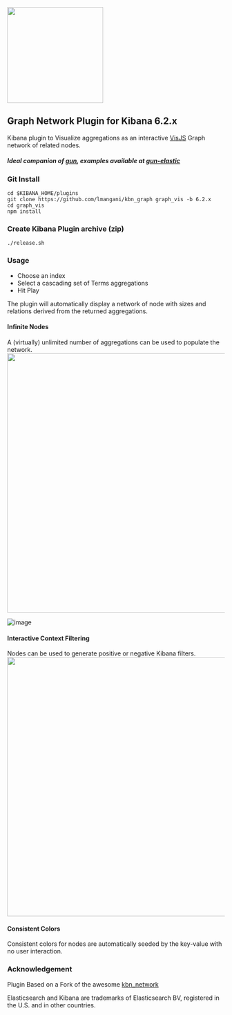 <img width=222 src="https://user-images.githubusercontent.com/1423657/35244908-15f41bd4-ffc2-11e7-9303-9a87a271d67a.png"/>

## Graph Network Plugin for Kibana 6.2.x

Kibana plugin to Visualize aggregations as an interactive [VisJS](http://visjs.org/docs/network) Graph network of related nodes.

##### Ideal companion of [gun](https://github.com/amark/gun), examples available at [gun-elastic](https://github.com/lmangani/gun-elastic)

### Git Install
```
cd $KIBANA_HOME/plugins
git clone https://github.com/lmangani/kbn_graph graph_vis -b 6.2.x
cd graph_vis
npm install
```
### Create Kibana Plugin archive (zip)
```
./release.sh
```

### Usage
* Choose an index
* Select a cascading set of Terms aggregations
* Hit Play

The plugin will automatically display a network of node with sizes and relations derived from the returned aggregations.


#### Infinite Nodes
A (virtually) unlimited number of aggregations can be used to populate the network.
<img width=600 src="https://user-images.githubusercontent.com/1423657/35233538-b7edf334-ff9e-11e7-930b-ef3a35daff16.png"/>

![image](https://user-images.githubusercontent.com/1423657/35237124-f135b018-ffa9-11e7-8375-12665257c04b.png)

#### Interactive Context Filtering
Nodes can be used to generate positive or negative Kibana filters.
<img width=600 src="https://user-images.githubusercontent.com/1423657/35233387-50a40736-ff9e-11e7-9d6b-56bf791115f6.gif"/>


#### Consistent Colors
Consistent colors for nodes are automatically seeded by the key-value with no user interaction.


### Acknowledgement

Plugin Based on a Fork of the awesome [kbn_network](https://dlumbrer.github.io/kbn_network/)

Elasticsearch and Kibana are trademarks of Elasticsearch BV, registered in the U.S. and in other countries.


